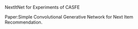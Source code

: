 NextItNet for Experiments of CASFE

Paper:Simple Convolutional Generative Network for Next Item Recommendation.
